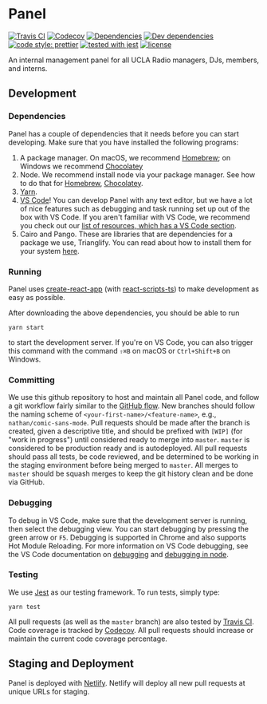 # Panel

[![Travis CI](https://img.shields.io/travis/uclaradio/panel.svg?style=flat)](https://travis-ci.org/uclaradio/panel)
[![Codecov](https://img.shields.io/codecov/c/github/uclaradio/panel.svg)](https://codecov.io/github/uclaradio/panel)
[![Dependencies](https://david-dm.org/uclaradio/panel/status.svg?style=flat)](https://david-dm.org/uclaradio/panel)
[![Dev dependencies](https://david-dm.org/uclaradio/panel/dev-status.svg?style=flat)](https://david-dm.org/uclaradio/panel?type=dev)
[![code style: prettier](https://img.shields.io/badge/code_style-prettier-ff69b4.svg?style=flat)](https://github.com/prettier/prettier)
[![tested with jest](https://img.shields.io/badge/tested_with-jest-99424f.svg?style=flat)](https://github.com/facebook/jest)
[![license](https://img.shields.io/github/license/uclaradio/panel.svg)]()

An internal management panel for all UCLA Radio managers, DJs, members, and interns.

## Development

### Dependencies

Panel has a couple of dependencies that it needs before you can start developing. Make sure that you have installed the following programs:

1. A package manager. On macOS, we recommend [Homebrew](https://brew.sh); on Windows we recommend [Chocolatey](https://chocolatey.org)
2. Node. We recommend install node via your package manager. See how to do that for [Homebrew](http://brewformulas.org/Node), [Chocolatey](https://chocolatey.org/packages/nodejs).
3. [Yarn](https://yarnpkg.com/en/docs/install).
4. [VS Code](https://code.visualstudio.com)! You can develop Panel with any text editor, but we have a lot of nice features such as debugging and task running set up out of the box with VS Code. If you aren't familiar with VS Code, we recommend you check out our [list of resources, which has a VS Code section](https://github.com/uclaradio/resources#vs-code).
5. Cairo and Pango. These are libraries that are dependencies for a package we use, Trianglify. You can read about how to install them for your system [here](https://github.com/Automattic/node-canvas#installation).

### Running

Panel uses [create-react-app](https://github.com/facebook/create-react-app) (with [react-scripts-ts](https://www.npmjs.com/package/react-scripts-ts)) to make development as easy as possible.

After downloading the above dependencies, you should be able to run

```shell
yarn start
```

to start the development server. If you're on VS Code, you can also trigger this command with the command `⇧⌘B` on macOS or `Ctrl+Shift+B` on Windows.

### Committing

We use this github repository to host and maintain all Panel code, and follow a git workflow fairly similar to the [GitHub flow](https://guides.github.com/introduction/flow/). New branches should follow the naming scheme of `<your-first-name>/<feature-name>`, e.g., `nathan/comic-sans-mode`. Pull requests should be made after the branch is created, given a descriptive title, and should be prefixed with `[WIP]` (for "work in progress") until considered ready to merge into `master`. `master` is considered to be production ready and is autodeployed. All pull requests should pass all tests, be code reviewed, and be determined to be working in the staging environment before being merged to `master`. All merges to `master` should be squash merges to keep the git history clean and be done via GitHub.

### Debugging

To debug in VS Code, make sure that the development server is running, then select the debugging view. You can start debugging by pressing the green arrow or `F5`. Debugging is supported in Chrome and also supports Hot Module Reloading. For more information on VS Code debugging, see the VS Code documentation on [debugging](https://code.visualstudio.com/Docs/editor/debugging) and [debugging in node](https://code.visualstudio.com/docs/nodejs/nodejs-debugging).

### Testing

We use [Jest](https://facebook.github.io/jest/) as our testing framework. To run tests, simply type:

```shell
yarn test
```

All pull requests (as well as the `master` branch) are also tested by [Travis CI](https://travis-ci.org/uclaradio/panel). Code coverage is tracked by [Codecov](https://codecov.io/gh/uclaradio/panel). All pull requests should increase or maintain the current code coverage percentage.

## Staging and Deployment

Panel is deployed with [Netlify](https://app.netlify.com/sites/uclaradio-panel). Netlify will deploy all new pull requests at unique URLs for staging.
